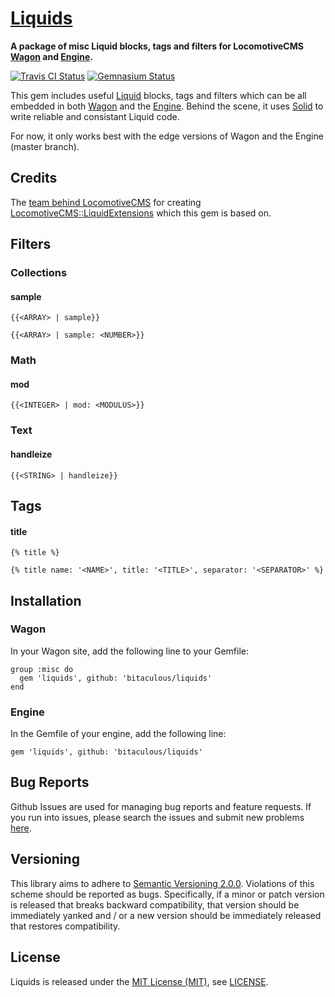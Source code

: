 [Liquids]
=========

**A package of misc Liquid blocks, tags and filters for LocomotiveCMS [Wagon] and [Engine].**

[![Travis CI Status][Travis CI Status]][Travis CI]
[![Gemnasium Status][Gemnasium Status]][Gemnasium]

This gem includes useful [Liquid] blocks, tags and filters which can be all embedded in both [Wagon] and the [Engine].
Behind the scene, it uses [Solid] to write reliable and consistant Liquid code.

For now, it only works best with the edge versions of Wagon and the Engine (master branch).

Credits
-------

The [team behind LocomotiveCMS] for creating [LocomotiveCMS::LiquidExtensions] which this gem is based on.

Filters
-------

### Collections

#### sample

```liquid
{{<ARRAY> | sample}}

{{<ARRAY> | sample: <NUMBER>}}
```

### Math

#### mod

```liquid
{{<INTEGER> | mod: <MODULUS>}}
```

### Text

#### handleize

```liquid
{{<STRING> | handleize}}
```

Tags
----

#### title

```liquid
{% title %}

{% title name: '<NAME>', title: '<TITLE>', separator: '<SEPARATOR>' %}
```

Installation
------------

### Wagon

In your Wagon site, add the following line to your Gemfile:

    group :misc do
      gem 'liquids', github: 'bitaculous/liquids'
    end

### Engine

In the Gemfile of your engine, add the following line:

    gem 'liquids', github: 'bitaculous/liquids'

Bug Reports
-----------

Github Issues are used for managing bug reports and feature requests. If you run into issues, please search the issues
and submit new problems [here].

Versioning
----------

This library aims to adhere to [Semantic Versioning 2.0.0]. Violations of this scheme should be reported as bugs.
Specifically, if a minor or patch version is released that breaks backward compatibility, that version should be
immediately yanked and / or a new version should be immediately released that restores compatibility.

License
-------

Liquids is released under the [MIT License (MIT)], see [LICENSE].

[Engine]: https://github.com/locomotivecms/engine "The engine of LocomotiveCMS."
[Gemnasium]: https://gemnasium.com/bitaculous/liquids "Liquids at Gemnasium"
[Gemnasium Status]: http://img.shields.io/gemnasium/bitaculous/liquids.svg?style=flat "Gemnasium Status"
[here]: https://github.com/bitaculous/liquids/issues "Github Issues"
[LICENSE]: https://raw.githubusercontent.com/bitaculous/liquids/master/LICENSE "License"
[Liquid]: http://liquidmarkup.org "Liquid Templating language"
[Liquids]: http://bitaculous.github.io/liquids "A package of misc liquid blocks, tags and filters for LocomotiveCMS Wagon and Engine."
[LocomotiveCMS::LiquidExtensions]: https://github.com/locomotivecms/liquid_extensions "A list of misc liquid tags and filters."
[MIT License (MIT)]: http://opensource.org/licenses/MIT "The MIT License (MIT)"
[Semantic Versioning 2.0.0]: http://semver.org "Semantic Versioning 2.0.0"
[Solid]: https://github.com/tigerlily/solid "Helpers for easily creating custom Liquid tags and block."
[team behind LocomotiveCMS]: http://locomotivecms.com/crew "The crew behind LocomotiveCMS"
[Travis CI]: https://travis-ci.org/bitaculous/liquids "Liquids at Travis CI"
[Travis CI Status]: http://img.shields.io/travis/bitaculous/liquids.svg?style=flat "Travis CI Status"
[Wagon]: https://github.com/locomotivecms/wagon "The right tool to create and modify a LocomotiveCMS website locally."